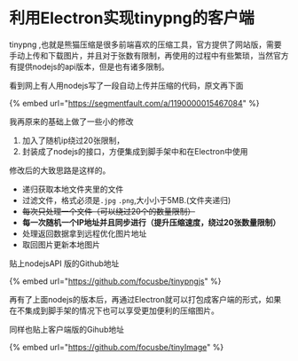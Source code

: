 # 利用Electron实现tinypng的客户端

tinypng ,也就是熊猫压缩是很多前端喜欢的压缩工具，官方提供了网站版，需要手动上传和下载图片，并且对于张数有限制，再使用的过程中有些繁琐，当然官方有提供nodejs的api版本，但是也有诸多限制。

 看到网上有人用nodejs写了一段自动上传并压缩的代码，原文再下面

{% embed url="https://segmentfault.com/a/1190000015467084" %}

我再原来的基础上做了一些小的修改

1. 加入了随机ip绕过20张限制，
2. 封装成了nodejs的接口，方便集成到脚手架中和在Electron中使用

修改后的大致思路是这样的。

* 递归获取本地文件夹里的文件
* 过滤文件，格式必须是`.jpg` `.png`,大小小于5MB.\(文件夹递归\)
* ~~每次只处理一个文件（可以绕过20个的数量限制）~~
* **每一次随机一个IP地址并且同步进行（提升压缩速度，绕过20张数量限制）**
* 处理返回数据拿到远程优化图片地址
* 取回图片更新本地图片

 贴上nodejsAPI 版的Github地址

{% embed url="https://github.com/focusbe/tinypngjs" %}

再有了上面nodejs的版本后，再通过Electron就可以打包成客户端的形式，如果在不集成到脚手架的情况下也可以享受更加便利的压缩图片。  
  
同样也贴上客户端版的Gihub地址

{% embed url="https://github.com/focusbe/tinyImage" %}



